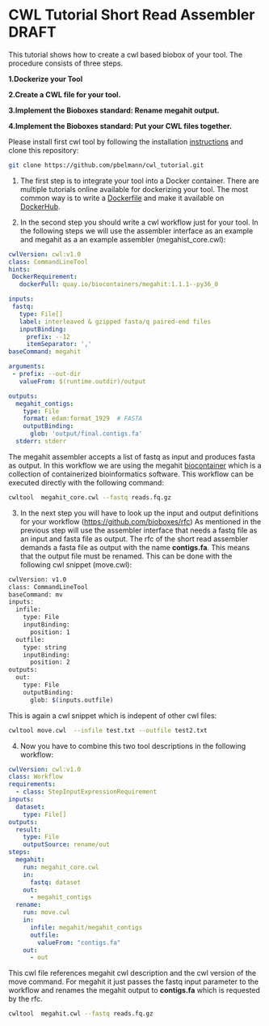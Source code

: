 # CWL Tutorial Short Read Assembler  **DRAFT**

This tutorial shows how to create a cwl based biobox of your tool. The procedure consists of three steps.

**1.Dockerize your Tool**

**2.Create a CWL file for your tool.**

**3.Implement the Bioboxes standard: Rename megahit output.**

**4.Implement the Bioboxes standard: Put your CWL files together.**

Please install first cwl tool by following the installation [instructions](https://github.com/common-workflow-language/cwltool#install) and clone this repository:

~~~BASH
git clone https://github.com/pbelmann/cwl_tutorial.git
~~~

1. The first step is to integrate your tool into a Docker container. There are multiple tutorials online available for
dockerizing your tool. The most common way is to write a [Dockerfile](https://docs.docker.com/engine/reference/builder/) 
and make it available on [DockerHub](https://hub.docker.com/).

2. In the second step you should write a cwl workflow just for your tool. In the following steps we will use the assembler interface as an example and megahit as a an example assembler (megahist_core.cwl):

~~~YAML
cwlVersion: cwl:v1.0
class: CommandLineTool
hints:
 DockerRequirement:
   dockerPull: quay.io/biocontainers/megahit:1.1.1--py36_0

inputs:
 fastq:
   type: File[]
   label: interleaved & gzipped fasta/q paired-end files
   inputBinding:
     prefix: --12
     itemSeparator: ','
baseCommand: megahit

arguments:
 - prefix: --out-dir
   valueFrom: $(runtime.outdir)/output

outputs:
  megahit_contigs:
    type: File
    format: edam:format_1929  # FASTA
    outputBinding:
      glob: 'output/final.contigs.fa'
  stderr: stderr
~~~

The megahit assembler accepts a list of fastq as input and produces fasta as output.
In this workflow we are using the megahit [biocontainer](https://biocontainers.pro/registry/#/) which is a collection of containerized bioinformatics software. This workflow can be executed directly with the following command:

~~~BASH
cwltool  megahit_core.cwl --fastq reads.fq.gz
~~~

3. In the next step you will have to look up the input and output definitions for your workflow (https://github.com/bioboxes/rfc)
As mentioned in the previous step will use the assembler interface that needs a fastq file as an input and fasta file as output. The rfc of the short read assembler demands a fasta file as output with the name **contigs.fa**. This means that 
the output file must be renamed. This can be done with the following cwl snippet (move.cwl):

~~~BASH
cwlVersion: v1.0
class: CommandLineTool
baseCommand: mv
inputs:
  infile:
    type: File
    inputBinding:
      position: 1
  outfile:
    type: string
    inputBinding:
      position: 2
outputs:
  out:
    type: File
    outputBinding:
      glob: $(inputs.outfile)
~~~

This is again a cwl snippet which is indepent of other cwl files:

~~~BASH
cwltool move.cwl  --infile test.txt --outfile test2.txt
~~~

4. Now you have to combine this two tool descriptions in the following workflow:

~~~YAML
cwlVersion: cwl:v1.0
class: Workflow
requirements:
  - class: StepInputExpressionRequirement
inputs:
  dataset:
    type: File[]
outputs:
  result:
    type: File
    outputSource: rename/out
steps:
  megahit:
    run: megahit_core.cwl
    in:
      fastq: dataset
    out:
      - megahit_contigs
  rename:
    run: move.cwl
    in:
      infile: megahit/megahit_contigs
      outfile:
        valueFrom: "contigs.fa"
    out:
      - out
~~~

This cwl file references megahit cwl description and the cwl version of the move command. For megahit it just passes the fastq input parameter to the workflow and renames the megahit output to **contigs.fa** which is requested by the rfc.

~~~BASH
cwltool  megahit.cwl --fastq reads.fq.gz
~~~
